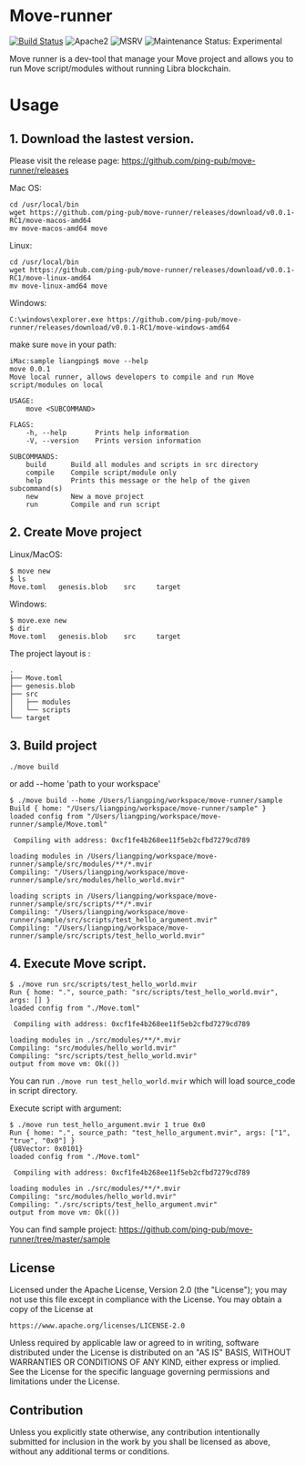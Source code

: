# Move-runner

[![Build Status][build-image]][build-link]
![Apache2][license-image]
![MSRV][rustc-image]
![Maintenance Status: Experimental][maintenance-image]

Move runner is a dev-tool that manage your Move project and allows you to run Move script/modules without running Libra blockchain.

# Usage

## 1. Download the lastest version. 

Please visit the release page: https://github.com/ping-pub/move-runner/releases

Mac OS:

```
cd /usr/local/bin
wget https://github.com/ping-pub/move-runner/releases/download/v0.0.1-RC1/move-macos-amd64
mv move-macos-amd64 move
```
Linux:
```
cd /usr/local/bin
wget https://github.com/ping-pub/move-runner/releases/download/v0.0.1-RC1/move-linux-amd64
mv move-linux-amd64 move
```
Windows:
```
C:\windows\explorer.exe https://github.com/ping-pub/move-runner/releases/download/v0.0.1-RC1/move-windows-amd64
```
make sure `move` in your path:
```
iMac:sample liangping$ move --help
move 0.0.1
Move local runner, allows developers to compile and run Move script/modules on local

USAGE:
    move <SUBCOMMAND>

FLAGS:
    -h, --help       Prints help information
    -V, --version    Prints version information

SUBCOMMANDS:
    build      Build all modules and scripts in src directory
    compile    Compile script/module only
    help       Prints this message or the help of the given subcommand(s)
    new        New a move project
    run        Compile and run script
```


## 2. Create Move project
Linux/MacOS:

```
$ move new
$ ls
Move.toml	genesis.blob	src		target
```
Windows:
```
$ move.exe new
$ dir
Move.toml	genesis.blob	src		target
```

The project layout is :
```
.
├── Move.toml
├── genesis.blob
├── src
│   ├── modules
│   └── scripts
└── target

```

## 3. Build project

```
./move build 
```
or add --home 'path to your workspace'

```
$ ./move build --home /Users/liangping/workspace/move-runner/sample
Build { home: "/Users/liangping/workspace/move-runner/sample" }
loaded config from "/Users/liangping/workspace/move-runner/sample/Move.toml"

 Compiling with address: 0xcf1fe4b268ee11f5eb2cfbd7279cd789

loading modules in /Users/liangping/workspace/move-runner/sample/src/modules/**/*.mvir
Compiling: "/Users/liangping/workspace/move-runner/sample/src/modules/hello_world.mvir"

loading scripts in /Users/liangping/workspace/move-runner/sample/src/scripts/**/*.mvir
Compiling: "/Users/liangping/workspace/move-runner/sample/src/scripts/test_hello_argument.mvir"
Compiling: "/Users/liangping/workspace/move-runner/sample/src/scripts/test_hello_world.mvir"
```

## 4. Execute Move script.
```
$ ./move run src/scripts/test_hello_world.mvir 
Run { home: ".", source_path: "src/scripts/test_hello_world.mvir", args: [] }
loaded config from "./Move.toml"

 Compiling with address: 0xcf1fe4b268ee11f5eb2cfbd7279cd789

loading modules in ./src/modules/**/*.mvir
Compiling: "src/modules/hello_world.mvir"
Compiling: "src/scripts/test_hello_world.mvir"
output from move vm: Ok(())

```
You can run `./move run test_hello_world.mvir` which will load source_code in script directory.

Execute script with argument:
```
$ ./move run test_hello_argument.mvir 1 true 0x0 
Run { home: ".", source_path: "test_hello_argument.mvir", args: ["1", "true", "0x0"] }
{U8Vector: 0x0101}
loaded config from "./Move.toml"

 Compiling with address: 0xcf1fe4b268ee11f5eb2cfbd7279cd789

loading modules in ./src/modules/**/*.mvir
Compiling: "src/modules/hello_world.mvir"
Compiling: "./src/scripts/test_hello_argument.mvir"
output from move vm: Ok(())
```

You can find sample project: https://github.com/ping-pub/move-runner/tree/master/sample

## License

Licensed under the Apache License, Version 2.0 (the "License");
you may not use this file except in compliance with the License.
You may obtain a copy of the License at

    https://www.apache.org/licenses/LICENSE-2.0

Unless required by applicable law or agreed to in writing, software
distributed under the License is distributed on an "AS IS" BASIS,
WITHOUT WARRANTIES OR CONDITIONS OF ANY KIND, either express or implied.
See the License for the specific language governing permissions and
limitations under the License.

## Contribution

Unless you explicitly state otherwise, any contribution intentionally
submitted for inclusion in the work by you shall be licensed as above,
without any additional terms or conditions.

[build-image]: https://github.com/ping-pub/move-runner/workflows/Rust/badge.svg?branch=master&event=push
[build-link]: https://github.com/ping-pub/move-runner/actions
[license-image]:https://img.shields.io/badge/license-Apache2.0-blue.svg
[license-link]: https://github.com/ping-pub/move-runner/blob/master/LICENSE
[rustc-image]: https://img.shields.io/badge/rustc-1.39+-blue.svg
[maintenance-image]: https://img.shields.io/badge/maintenance-experimental-blue.svg
